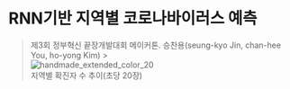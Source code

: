 # RNN기반 지역별 코로나바이러스 예측
> 제3회 정부혁신 끝장개발대회 메이커톤.
승찬용(seung-kyo Jin, chan-hee You, ho-yong Kim) > <br>
![handmade_extended_color_20](https://user-images.githubusercontent.com/30429632/88447006-e3629c80-ce69-11ea-9f66-3fc666da54c0.gif) <br>
지역별 확진자 수 추이(초당 20장)
